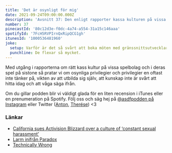 ```yaml
---
title: 'Det är osynligt för mig'
date: 2021-09-24T09:00:00.000Z
description: 'Avsnitt 37: Den enligt rapporter kassa kulturen på vissa spelbolag, osynliga privilegier, vikten av att utbilda sig och mycket annat.'
number: 37
pinecastId: '80c12d3e-f0dc-4a74-a554-31a15c146aaa'
spotifyId: '7FcH5RVPIrnQxRipQCG1gh'
itunesId: '1000536481960'
joke:
  setup: Varför är det så svårt att boka möten med gränssnittsutvecklare?
  punchline: De flexar så mycket.
---
```


Med utgång i rapporterna om rätt kass kultur på vissa spelbolag och i deras spel på sistone så pratar vi om osynliga privilegier och privilegier en oftast inte tänker på, vikten av att utbilda sig själv, att kunskap inte är svårt att hitta idag och att våga säga ifrån.

Om du gillar podden blir vi väldigt glada för en liten recension i iTunes eller en prenumeration på Spotify. Följ oss och säg hej på [@asdfpodden på Instagram](https://www.instagram.com/asdfpodden/) eller Twitter ([Anton](https://twitter.com/Awnton), [Therése](https://twitter.com/tkomstadius)) &lt;3

### Länkar

- [California sues Activision Blizzard over a culture of ‘constant sexual harassment’](https://www.theverge.com/2021/7/22/22588215/activision-blizzard-lawsuit-sexual-harassment-discrimination-pay)
- [Larm inifrån Paradox](https://www.breakit.se/artikel/30024/larm-inifran-spelsuccen-paradox-interactive-lackt-dokument-vittnar-om-mobbning-krankningar-och-tystnadskultur)
- [Technically Wrong](https://www.bokus.com/bok/9780393356045/technically-wrong/)
